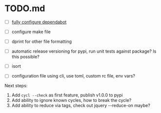# TODO.md

- [ ] [fully configure dependabot](https://docs.github.com/en/code-security/dependabot/working-with-dependabot/automating-dependabot-with-github-actions)
- [ ] configure make file
- [ ] dprint for other file formatting
- [ ] automatic release versioning for pypi, run unit tests against package? Is this possible?
- [ ] isort
- [ ] configuration file using cli, use toml, custom rc file, env vars?


Next steps:
1. Add `cycl --check` as first feature, publish v1.0.0 to pypi
2. Add ability to ignore known cycles, how to break the cycle?
3. Add ability to reduce via tags, check out jquery --reduce-on maybe?

